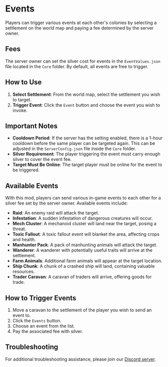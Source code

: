 # Events

Players can trigger various events at each other's colonies by selecting a settlement on the world map and paying a fee determined by the server owner.

## Fees

The server owner can set the silver cost for events in the `EventValues.json` file located in the `Core` folder. By default, all events are free to trigger.

## How to Use

1. **Select Settlement**: From the world map, select the settlement you wish to target.
2. **Trigger Event**: Click the `Event` button and choose the event you wish to invoke.

## Important Notes

- **Cooldown Period**: If the server has the setting enabled, there is a 1-hour cooldown before the same player can be targeted again. This can be adjusted in the `ServerConfig.json` file inside the `Core` folder.
- **Silver Requirement**: The player triggering the event must carry enough silver to cover the event fee.
- **Target Must Be Online**: The target player must be online for the event to be triggered.

## Available Events

With this mod, players can send various in-game events to each other for a silver fee set by the server owner. Available events include:

- **Raid**: An enemy raid will attack the target.
- **Infestation**: A sudden infestation of dangerous creatures will occur.
- **Mech Cluster**: A mechanoid cluster will land near the target, posing a threat.
- **Toxic Fallout**: A toxic fallout event will blanket the area, affecting crops and health.
- **Manhunter Pack**: A pack of manhunting animals will attack the target.
- **Wanderer**: A wanderer with potentially useful traits will arrive at the settlement.
- **Farm Animals**: Additional farm animals will appear at the target location.
- **Ship Chunk**: A chunk of a crashed ship will land, containing valuable resources.
- **Trader Caravan**: A caravan of traders will arrive, offering goods for trade.

## How to Trigger Events

1. Move a caravan to the settlement of the player you wish to send an event to.
2. Click the `Events` button.
3. Choose an event from the list.
4. Pay the associated fee with silver.

## Troubleshooting

For additional troubleshooting assistance, please join our [Discord server](https://discord.gg/NCsArSaqBW).
